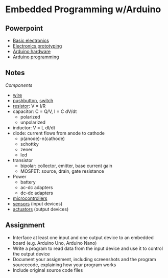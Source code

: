# Embedded Programming w/Arduino

## Powerpoint
* [Basic electronics](ep1000_BasicElectronics.pdf)
* [Electronics prototyping](ep1000_ElectronicsPrototyping.pdf)
* [Arduino hardware](ep1000_ArduinoHardware.pdf)
* [Arduino programming](ep1000_ArduinoProgramming.pdf)

## Notes
*Components*
* [wire](https://www.digikey.com/products/en?x=0&y=0&lang=en&site=us&KeyWords=AE09M-300-ND%09)
* [pushbutton](https://www.digikey.com/product-detail/en/B3SN-3112P/SW262CT-ND), [switch](https://www.digikey.com/product-detail/en/AYZ0102AGRLC/401-2012-1-ND)
* [resistor](): V = I/R
* capacitor: C = Q/V, I = C dV/dt
  * polarized
  * unpolarized
* inductor: V = L dI/dt
* diode: current flows from anode to cathode
  * p(anode)-n(cathode)
  * schottky
  * zener
  * led
* transistor
  * bipolar: collector, emitter, base current gain
  * MOSFET: source, drain, gate resistance
* Power
  * battery
  * ac-dc adapters
  * dc-dc adapters
* [microcontrollers](https://interestingengineering.com/what-are-microcontrollers-and-why-should-you-care)
* [sensors](http://academy.cba.mit.edu/classes/input_devices/index.html) (input devices)
* [actuators](http://academy.cba.mit.edu/classes/output_devices/index.html) (output devices)


## Assignment
* Interface at least one input and one output device to an embedded board (e.g. Arduino Uno, Arduino Nano)
* Write a program to read data from the input device and use it to control the output device
* Document your assignment, including screenshots and the program sourcecode, explaining how your program works
* Include original source code files
